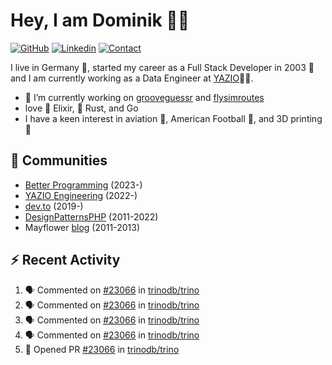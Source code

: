 # Hey, I am Dominik 🧑‍💻

[![GitHub](https://img.shields.io/badge/GITHUB-blue?style=for-the-badge&logo=github)](https://github.com/domnikl) [![Linkedin](https://img.shields.io/badge/MY%20PROFILE-Linkedin-blue?style=for-the-badge&logo=github)](https://www.linkedin.com/in/dominik-liebler-a32655205/)
[![Contact](https://img.shields.io/badge/CONTACT-GMAIL-yellow?style=for-the-badge&logo=gmail&logoColor=white)](mailto:liebler.dominik@gmail.com)

I live in Germany 🏫, started my career as a Full Stack Developer in 2003 👴 and I am currently working as a Data Engineer at <a href="https://www.linkedin.com/company/yazio-gmbh/mycompany">YAZIO</a>👨‍💻.

- 🔭 I’m currently working on [grooveguessr](https://github.com/domnikl/grooveguessr) and [flysimroutes](https://flysimroutes.com)
- love 🧙 Elixir, 🦀 Rust, and Go
- I have a keen interest in aviation 🛫, American Football 🏈, and 3D printing 🦄

## 👯 Communities

- [Better Programming](https://betterprogramming.pub) (2023-)
- [YAZIO Engineering](https://medium.com/yazio-engineering/) (2022-)
- [dev.to](https://dev.to/domnikl) (2019-)
- [DesignPatternsPHP](https://github.com/DesignPatternsPHP) (2011-2022)
- Mayflower [blog](https://blog.mayflower.de/author/Dominik-Liebler) (2011-2013)

## :zap: Recent Activity

<!--START_SECTION:activity-->
1. 🗣 Commented on [#23066](https://github.com/trinodb/trino/pull/23066#issuecomment-2327930200) in [trinodb/trino](https://github.com/trinodb/trino)
2. 🗣 Commented on [#23066](https://github.com/trinodb/trino/pull/23066#issuecomment-2327923463) in [trinodb/trino](https://github.com/trinodb/trino)
3. 🗣 Commented on [#23066](https://github.com/trinodb/trino/pull/23066#issuecomment-2316894331) in [trinodb/trino](https://github.com/trinodb/trino)
4. 🗣 Commented on [#23066](https://github.com/trinodb/trino/pull/23066#issuecomment-2312035898) in [trinodb/trino](https://github.com/trinodb/trino)
5. 💪 Opened PR [#23066](https://github.com/trinodb/trino/pull/23066) in [trinodb/trino](https://github.com/trinodb/trino)
<!--END_SECTION:activity-->
